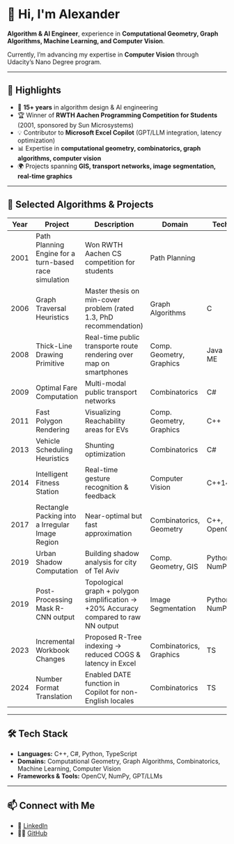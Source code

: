 # 👋 Hi, I'm Alexander

**Algorithm & AI Engineer**, experience in **Computational Geometry, Graph Algorithms, Machine Learning, and Computer Vision**.  

Currently, I’m advancing my expertise in **Computer Vision** through Udacity’s Nano Degree program.

---

## 🚀 Highlights

- 🧠 **15+ years** in algorithm design & AI engineering  
- 🏆 Winner of **RWTH Aachen Programming Competition for Students** (2001, sponsored by Sun Microsystems)  
- 💡 Contributor to **Microsoft Excel Copilot** (GPT/LLM integration, latency optimization)  
- 📊 Expertise in **computational geometry, combinatorics, graph algorithms, computer vision**  
- 🌍 Projects spanning **GIS, transport networks, image segmentation, real-time graphics**

---

## 🧩 Selected Algorithms & Projects

| Year | Project | Description | Domain | Tech |
|------|----------|-------------|--------|------|
| 2001 | Path Planning Engine for a turn-based race simulation | Won RWTH Aachen CS competition for students | Path Planning |
| 2006 | Graph Traversal Heuristics | Master thesis on min-cover problem (rated 1.3, PhD recommendation) | Graph Algorithms | C |
| 2008 | Thick-Line Drawing Primitive | Real-time public transporte route rendering over map on smartphones | Comp. Geometry, Graphics | Java ME |
| 2009 | Optimal Fare Computation | Multi-modal public transport networks | Combinatorics | C# |
| 2011 | Fast Polygon Rendering | Visualizing Reachability areas for EVs| Comp. Geometry, Graphics | C++ |
| 2013 | Vehicle Scheduling Heuristics | Shunting optimization | Combinatorics | C# |
| 2014 | Intelligent Fitness Station | Real-time gesture recognition & feedback | Computer Vision | C++14 |
| 2017 | Rectangle Packing into a Irregular Image Region | Near-optimal but fast approximation | Combinatorics, Geometry | C++, OpenCV |
| 2019 | Urban Shadow Computation | Building shadow analysis for  city of Tel Aviv | Comp. Geometry, GIS | Python, NumPy |
| 2019 | Post-Processing Mask R-CNN output | Topological graph + polygon simplification → +20% Accuracy compared to raw NN output | Image Segmentation | Python, NumPy |
| 2023 | Incremental Workbook Changes | Proposed R-Tree indexing → reduced COGS & latency in Excel | Combinatorics, Graphics | TS |
| 2024 | Number Format Translation | Enabled DATE function in Copilot for non-English locales | Combinatorics | TS |

---

## 🛠️ Tech Stack

- **Languages:** C++, C#, Python, TypeScript  
- **Domains:** Computational Geometry, Graph Algorithms, Combinatorics, Machine Learning, Computer Vision  
- **Frameworks & Tools:** OpenCV, NumPy, GPT/LLMs

---

## 📫 Connect with Me

- 💼 [LinkedIn](https://www.linkedin.com/in/alexanderharitonov/)
- 🧑‍💻 [GitHub](https://github.com/AlexanderHaritonov)
